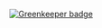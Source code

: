 
[![Greenkeeper badge](https://badges.greenkeeper.io/itacirgabral/jxsxon.svg)](https://greenkeeper.io/)
